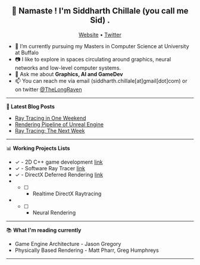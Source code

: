 <h2 align="center">👋 Namaste ! I'm Siddharth Chillale (you call me Sid) .</h2>
<p align="center">
  <a href="https://siddharthchillale.github.io/">Website</a> •
  <a href="https://twitter.com/TheLongRaven">Twitter</a>
</p>


- :water_buffalo: I’m currently pursuing my Masters in Computer Science at University at Buffalo
- :camera: I like to explore in spaces circulating around graphics, neural networks and low-level computer systems.
- 💬 Ask me about **Graphics, AI and GameDev**
- 📫 You can reach me via email (siddharth.chillale[at]gmail[dot]com) or on twitter [@TheLongRaven](https://twitter.com/TheLongRaven)

-------

**📝 Latest Blog Posts**

<!-- BLOG-POST-LIST:START -->
- [Ray Tracing in One Weekend](https://siddharthchillale.github.io/projects/rt_one_weekend/)
- [Rendering Pipeline of Unreal Engine](https://siddharthchillale.github.io/blog/unreal_rendering/)
- [Ray Tracing: The Next Week](https://siddharthchillale.github.io/projects/rt_next_week/)
<!-- BLOG-POST-LIST:END -->

-------

📊 **Working Projects Lists**
<!--START_SECTION:waka-->
- &check; - 2D C++ game development [link](https://github.com/SiddharthChillale/snek_game)
- &check; - Software Ray Tracer [link](https://github.com/SiddharthChillale/Ray_Tracer)
- &check; - DirectX Deferred Rendering [link](https://github.com/SiddharthChillale/cofe-3d-renderer)
- - [ ] - Realtime DirectX Raytracing
- - [ ] - Neural Rendering

<!--END_SECTION:waka-->

-------

:books: **What I'm reading currently**

- Game Engine Architecture - Jason Gregory
- Physically Based Rendering - Matt Pharr, Greg Humphreys
-------
